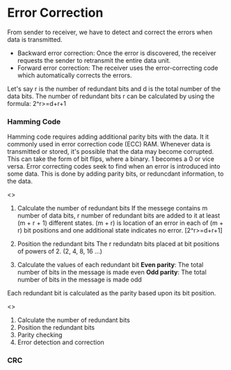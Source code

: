 # Error Correction

From sender to receiver, we have to detect and correct the errors when data is transmitted.

- Backward error correction: Once the error is discovered, the receiver requests the sender to retransmit the entire data unit.
- Forward error correction: The receiver uses the error-correcting code which automatically corrects the errors.

Let's say r is the number of redundant bits and d is the total number of the data bits. The number of redundant bits r can be calculated by using the formula:
2^r>=d+r+1


### Hamming Code
Hamming code requires adding additional parity bits with the data. It it commonly used in error correction code (ECC) RAM. Whenever data is transmitted or stored, it's possible that the data may become corrupted. This can take the form of bit flips, where a binary. 1 becomes a 0 or vice versa. Error correcting codes seek to find when an error is introduced into some data. This is done by adding parity bits, or reduncdant information, to the data. 

<<Encoding>>
1. Calculate the number of redundant bits
If the messege contains m number of data bits, r number of redundant bits are added to it at least (m + r + 1) different states. (m + r) is location of an error in each of (m + r) bit positions and one additional state indicates no error. [2^r>=d+r+1]

2. Position the redundant bits
The r redundatn bits placed at bit positions of powers of 2. (2, 4, 8, 16 ...) 

3. Calculate the values of each redundant bit
**Even parity**: The total number of bits in the message is made even
**Odd parity**: The total number of bits in the message is made odd

Each redundant bit is calculated as the parity based upon its bit position. 

<<Decoding>>
1. Calculate the number of redundant bits
2. Position the redundant bits
3. Parity checking
4. Error detection and correction


### CRC
